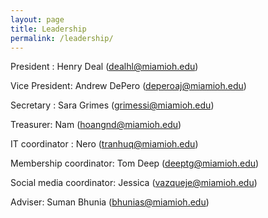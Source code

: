 ```yaml
---
layout: page
title: Leadership
permalink: /leadership/
---
```


President :  Henry Deal (dealhl@miamioh.edu)

Vice President: Andrew DePero (deperoaj@miamioh.edu)

Secretary : Sara Grimes (grimessi@miamioh.edu) 

Treasurer: Nam (hoangnd@miamioh.edu) 

IT coordinator : Nero (tranhuq@miamioh.edu) 

Membership coordinator: Tom Deep (deeptg@miamioh.edu) 

Social media coordinator:  Jessica (vazqueje@miamioh.edu) 

Adviser: Suman Bhunia (bhunias@miamioh.edu) 

